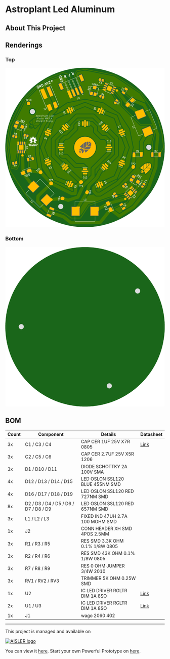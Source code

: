 # Astroplant Led Aluminum

## About This Project



## Renderings

### Top
[![Top Rendering](renderings/top.png)](https://aisler.net/p/KQLPCMKY)

### Bottom
[![Bottom Rendering](renderings/bottom.png)](https://aisler.net/p/KQLPCMKY)

## BOM

|Count|Component|Details|Datasheet|
|-|-|-|-|
|3x|C1 / C3 / C4|CAP CER 1UF 25V X7R 0805|[Link](https://product.tdk.com/info/en/catalog/datasheets/mlcc_commercial_general_en.pdf)|
|3x|C2 / C5 / C6|CAP CER 2.7UF 25V X5R 1206||
|3x|D1 / D10 / D11|DIODE SCHOTTKY 2A 100V SMA||
|4x|D12 / D13 / D14 / D15|LED OSLON SSL120 BLUE 455NM SMD||
|4x|D16 / D17 / D18 / D19|LED OSLON SSL120 RED 727NM SMD||
|8x|D2 / D3 / D4 / D5 / D6 / D7 / D8 / D9|LED OSLON SSL120 RED 657NM SMD||
|3x|L1 / L2 / L3|FIXED IND 47UH 2.7A 100 MOHM SMD||
|1x|J2|CONN HEADER XH SMD 4POS 2.5MM||
|3x|R1 / R3 / R5|RES SMD 3.3K OHM 0.1% 1/8W 0805||
|3x|R2 / R4 / R6|RES SMD 43K OHM 0.1% 1/8W 0805||
|3x|R7 / R8 / R9|RES 0 OHM JUMPER 3/4W 2010||
|3x|RV1 / RV2 / RV3|TRIMMER 5K OHM 0.25W SMD||
|1x|U2|IC LED DRIVER RGLTR DIM 1A 8SO|[Link](http://www.ti.com/lit/ds/symlink/lm3414.pdf)|
|2x|U1 / U3|IC LED DRIVER RGLTR DIM 1A 8SO|[Link](http://www.ti.com/lit/ds/symlink/lm3414.pdf)|
|1x|J1|wago 2060 402||

---

This project is managed and available on

[![AISLER logo](https://aisler.net/public/logo.png)](https://aisler.net/p/KQLPCMKY)

You can view it [here](https://aisler.net/p/KQLPCMKY). Start your own Powerful Prototype on [here](https://aisler.net).

